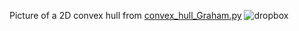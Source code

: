 Picture of a 2D convex hull from [convex_hull_Graham.py](https://github.com/yumka/CompGeometryAlg/blob/master/convex_hull_Graham.py)
![dropbox](https://www.dropbox.com/s/ecung82eqwrqect/convexhull_Graham.png?raw=1)
